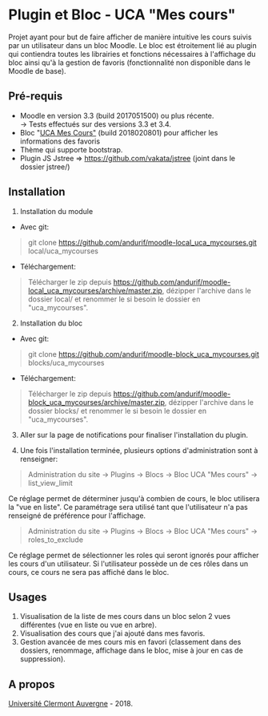 Plugin et Bloc - UCA "Mes cours"
==================================
Projet ayant pour but de faire afficher de manière intuitive les cours suivis par un utilisateur dans un bloc Moodle. 
Le bloc est étroitement lié au plugin qui contiendra toutes les librairies et fonctions nécessaires à l'affichage du bloc ainsi qu'à la gestion de favoris (fonctionnalité non disponible dans le Moodle de base).

Pré-requis
------------
- Moodle en version 3.3 (build 2017051500) ou plus récente.<br/>
-> Tests effectués sur des versions 3.3 et 3.4.<br/>
- Bloc "<a href="https://github.com/andurif/moodle-block_uca_mycourses">UCA Mes Cours"</a> (build 2018020801) pour afficher les informations des favoris<br/>
- Thème qui supporte bootstrap.
- Plugin JS Jstree => https://github.com/vakata/jstree (joint dans le dossier jstree/)

Installation
------------
1. Installation du module

- Avec git:
> git clone https://github.com/andurif/moodle-local_uca_mycourses.git local/uca_mycourses

- Téléchargement:
> Télécharger le zip depuis https://github.com/andurif/moodle-local_uca_mycourses/archive/master.zip, dézipper l'archive dans le dossier local/ et renommer le si besoin le dossier en "uca_mycourses".
  
2. Installation du bloc

- Avec git:
> git clone https://github.com/andurif/moodle-block_uca_mycourses.git blocks/uca_mycourses

- Téléchargement:
> Télécharger le zip depuis https://github.com/andurif/moodle-block_uca_mycourses/archive/master.zip, dézipper l'archive dans le dossier blocks/ et renommer le si besoin le dossier en "uca_mycourses".

3. Aller sur la page de notifications pour finaliser l'installation du plugin.

4. Une fois l'installation terminée, plusieurs options d'administration sont à renseigner:

> Administration du site -> Plugins -> Blocs -> Bloc UCA "Mes cours" -> list_view_limit

Ce réglage permet de déterminer jusqu'à combien de cours, le bloc utilisera la "vue en liste". Ce paramétrage sera utilisé tant que l'utilisateur n'a pas renseigné de préférence pour l'affichage.

> Administration du site -> Plugins -> Blocs -> Bloc UCA "Mes cours" -> roles_to_exclude

Ce réglage permet de sélectionner les roles qui seront ignorés pour afficher les cours d'un utilisateur. Si l'utilisateur possède un de ces rôles dans un cours, ce cours ne sera pas affiché dans le bloc.

Usages
-----
1. Visualisation de la liste de mes cours dans un bloc selon 2 vues différentes (vue en liste ou vue en arbre).
2. Visualisation des cours que j'ai ajouté dans mes favoris. 
3. Gestion avancée de mes cours mis en favori (classement dans des dossiers, renommage, affichage dans le bloc, mise à jour en cas de suppression). 


A propos
------
<a href="https://www.uca.fr">Université Clermont Auvergne</a> - 2018.<br/>
